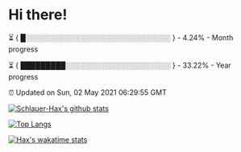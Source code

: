 # Hi there!

⏳ { █░░░░░░░░░░░░░░░░░░░░░░░░░░░░░ } - 4.24% - Month progress

⏳ { █████████░░░░░░░░░░░░░░░░░░░░░ } - 33.22% - Year progress

⏰ Updated on Sun, 02 May 2021 06:29:55 GMT


[![Schlauer-Hax's github stats](https://github-readme-stats.vercel.app/api?username=Schlauer-Hax&show_icons=true&theme=dark&count_private=true)](https://github.com/Schlauer-Hax)


[![Top Langs](https://github-readme-stats.vercel.app/api/top-langs/?username=Schlauer-Hax&layout=compact&theme=dark)](https://github.com/Schlauer-Hax?tab=repositories)


[![Hax's wakatime stats](https://github-readme-stats.vercel.app/api/wakatime?username=Hax&theme=dark)](https://wakatime.com/@Hax)

